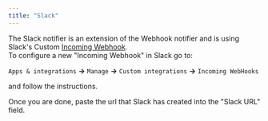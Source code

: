 ```yaml
---
title: "Slack"
---
```


The Slack notifier is an extension of the Webhook notifier and is using Slack's
Custom [Incoming Webhook](https://api.slack.com/incoming-webhooks).  
To configure a new "Incoming Webhook" in Slack go to:

`Apps & integrations` __→__ `Manage` __→__ `Custom integrations` __→__ `Incoming WebHooks`

and follow the instructions.

Once you are done, paste the url that Slack has created into the "Slack URL" field.
